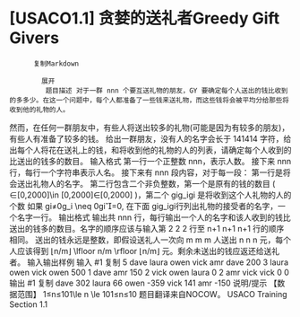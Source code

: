 # [USACO1.1] 贪婪的送礼者Greedy Gift Givers


          复制Markdown
         
            展开
             题目描述 对于一群 nnn 个要互送礼物的朋友，GY 要确定每个人送出的钱比收到的多多少。在这一个问题中，每个人都准备了一些钱来送礼物，而这些钱将会被平均分给那些将收到他的礼物的人。
然而，在任何一群朋友中，有些人将送出较多的礼物(可能是因为有较多的朋友)，有些人有准备了较多的钱。
给出一群朋友，没有人的名字会长于 141414 字符，给出每个人将花在送礼上的钱，和将收到他的礼物的人的列表，请确定每个人收到的比送出的钱多的数目。
 输入格式 第一行一个正整数 nnn，表示人数。
接下来 nnn 行，每行一个字符串表示人名。
接下来有 nnn 段内容，对于每一段：
第一行是将会送出礼物人的名字。
第二行包含二个非负整数，第一个是原有的钱的数目 ( ∈[0,2000]\in [0,2000]∈[0,2000] )，第二个 gig_igi​ 是将收到这个人礼物的人的个数 如果 gi≠0g_i \neq 0gi​=0, 在下面 gig_igi​ 行列出礼物的接受者的名字，一个名字一行。
 输出格式 输出共 nnn 行，每行输出一个人的名字和该人收到的钱比送出的钱多的数目。名字的顺序应该与输入第 2 2 2 行至 n+1 n+1 n+1 行的顺序相同。
送出的钱永远是整数，即假设送礼人一次向 m m m 人送出 n n n 元，每个人应该得到 ⌊n/m⌋ \lfloor n/m 
\rfloor ⌊n/m⌋ 元。剩余未送出的钱应返还给送礼者。
  输入输出样例 输入 #1 
    复制
   5
dave
laura
owen
vick
amr
dave
200 3
laura
owen
vick
owen
500 1
dave
amr
150 2
vick
owen
laura
0 2
amr
vick
vick
0 0
 输出 #1 
    复制
   dave 302
laura 66
owen -359
vick 141
amr -150
 说明/提示 【数据范围】
1≤n≤101\le n \le 101≤n≤10
题目翻译来自NOCOW。
USACO Training Section 1.1
 